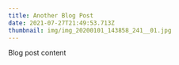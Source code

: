 ```yaml
---
title: Another Blog Post
date: 2021-07-27T21:49:53.713Z
thumbnail: img/img_20200101_143858_241__01.jpg
---
```

Blog post content